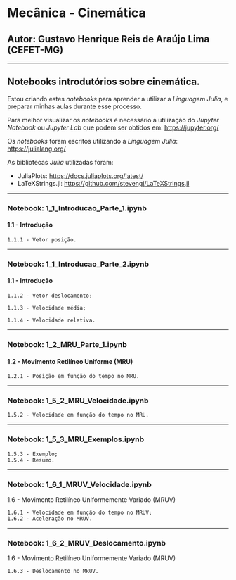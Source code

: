 # **Mecânica - Cinemática**

##  **Autor: Gustavo Henrique Reis de Araújo Lima (CEFET-MG)**
***
## Notebooks introdutórios sobre cinemática.

Estou criando estes *notebooks* para aprender a utilizar a *Linguagem Julia*, e preparar minhas aulas durante esse processo.

Para melhor visualizar os *notebooks* é necessário a utilização do *Jupyter Notebook* ou *Jupyter Lab* que podem ser obtidos em: https://jupyter.org/

Os *notebooks* foram escritos utilizando a *Linguagem Julia*: https://julialang.org/

As bibliotecas *Julia* utilizadas foram: 

* JuliaPlots: https://docs.juliaplots.org/latest/
* LaTeXStrings.jl: https://github.com/stevengj/LaTeXStrings.jl


***

### **Notebook: 1_1_Introducao_Parte_1.ipynb**

#### 1.1 - Introdução

    1.1.1 - Vetor posição. 

***
### **Notebook: 1_1_Introducao_Parte_2.ipynb**

#### 1.1 - Introdução
    
    1.1.2 - Vetor deslocamento; 

    1.1.3 - Velocidade média;
    
    1.1.4 - Velocidade relativa.

***
### **Notebook: 1_2_MRU_Parte_1.ipynb**

#### 1.2 - Movimento Retilíneo Uniforme (MRU)

    1.2.1 - Posição em função do tempo no MRU.

***
### Notebook: 1_5_2_MRU_Velocidade.ipynb
    1.5.2 - Velocidade em função do tempo no MRU.

***
### Notebook: 1_5_3_MRU_Exemplos.ipynb
    1.5.3 - Exemplo;
    1.5.4 - Resumo.

***
### Notebook: 1_6_1_MRUV_Velocidade.ipynb
1.6 - Movimento Retilíneo Uniformemente Variado (MRUV)
    
    1.6.1 - Velocidade em função do tempo no MRUV;
    1.6.2 - Aceleração no MRUV.
    
***
### Notebook: 1_6_2_MRUV_Deslocamento.ipynb
1.6 - Movimento Retilíneo Uniformemente Variado (MRUV)
    
    1.6.3 - Deslocamento no MRUV.